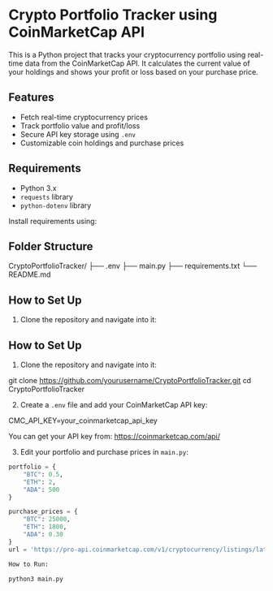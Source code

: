 # Crypto Portfolio Tracker using CoinMarketCap API

This is a Python project that tracks your cryptocurrency portfolio using real-time data from the CoinMarketCap API. It calculates the current value of your holdings and shows your profit or loss based on your purchase price.

## Features

- Fetch real-time cryptocurrency prices
- Track portfolio value and profit/loss
- Secure API key storage using `.env`
- Customizable coin holdings and purchase prices

## Requirements

- Python 3.x
- `requests` library
- `python-dotenv` library

Install requirements using:


## Folder Structure

CryptoPortfolioTracker/ 
├── .env 
├── main.py 
├── requirements.txt 
└── README.md

## How to Set Up

1. Clone the repository and navigate into it:


## How to Set Up

1. Clone the repository and navigate into it:

git clone https://github.com/yourusername/CryptoPortfolioTracker.git cd CryptoPortfolioTracker


2. Create a `.env` file and add your CoinMarketCap API key:

CMC_API_KEY=your_coinmarketcap_api_key


You can get your API key from: https://coinmarketcap.com/api/

3. Edit your portfolio and purchase prices in `main.py`:

```python
portfolio = {
    "BTC": 0.5,
    "ETH": 2,
    "ADA": 500
}

purchase_prices = {
    "BTC": 25000,
    "ETH": 1800,
    "ADA": 0.30
}
url = 'https://pro-api.coinmarketcap.com/v1/cryptocurrency/listings/latest'

How to Run:

python3 main.py

